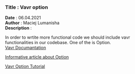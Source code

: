 <h3><b>Title</b> : Vavr option</h3>
<b>Date</b> : 06.04.2021<br>
<b>Author</b> : Maciej Lumanisha<br>
<b>Description</b> :<br>

In order to wrtite more functional code we should include vavr functionalities in our codebase. One of the is Option.  
[Vavr Documantation](https://docs.vavr.io/)

[Informative article about Option](https://softwaremill.com/do-we-have-better-option-here/)

[Vavr Option Tutorial](https://dzone.com/articles/using-java-optional-vs-vavr-option)


